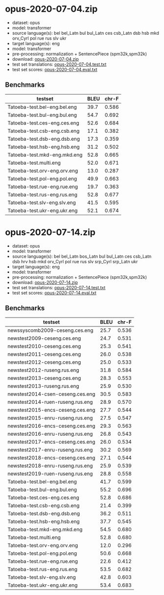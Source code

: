 # opus-2020-07-04.zip

* dataset: opus
* model: transformer
* source language(s): bel bel_Latn bul bul_Latn ces csb_Latn dsb hsb mkd orv_Cyrl pol rue rus slv ukr
* target language(s): eng
* model: transformer
* pre-processing: normalization + SentencePiece (spm32k,spm32k)
* download: [opus-2020-07-04.zip](https://object.pouta.csc.fi/Tatoeba-MT-models/sla-eng/opus-2020-07-04.zip)
* test set translations: [opus-2020-07-04.test.txt](https://object.pouta.csc.fi/Tatoeba-MT-models/sla-eng/opus-2020-07-04.test.txt)
* test set scores: [opus-2020-07-04.eval.txt](https://object.pouta.csc.fi/Tatoeba-MT-models/sla-eng/opus-2020-07-04.eval.txt)

## Benchmarks

| testset               | BLEU  | chr-F |
|-----------------------|-------|-------|
| Tatoeba-test.bel-eng.bel.eng 	| 39.7 	| 0.586 |
| Tatoeba-test.bul-eng.bul.eng 	| 54.7 	| 0.692 |
| Tatoeba-test.ces-eng.ces.eng 	| 52.6 	| 0.684 |
| Tatoeba-test.csb-eng.csb.eng 	| 17.1 	| 0.382 |
| Tatoeba-test.dsb-eng.dsb.eng 	| 17.3 	| 0.359 |
| Tatoeba-test.hsb-eng.hsb.eng 	| 31.2 	| 0.502 |
| Tatoeba-test.mkd-eng.mkd.eng 	| 52.8 	| 0.665 |
| Tatoeba-test.multi.eng 	| 52.0 	| 0.671 |
| Tatoeba-test.orv-eng.orv.eng 	| 13.0 	| 0.287 |
| Tatoeba-test.pol-eng.pol.eng 	| 49.9 	| 0.663 |
| Tatoeba-test.rue-eng.rue.eng 	| 19.7 	| 0.363 |
| Tatoeba-test.rus-eng.rus.eng 	| 52.8 	| 0.677 |
| Tatoeba-test.slv-eng.slv.eng 	| 41.5 	| 0.595 |
| Tatoeba-test.ukr-eng.ukr.eng 	| 52.1 	| 0.674 |

# opus-2020-07-14.zip

* dataset: opus
* model: transformer
* source language(s): bel bel_Latn bos_Latn bul bul_Latn ces csb_Latn dsb hrv hsb mkd orv_Cyrl pol rue rus slv srp_Cyrl srp_Latn ukr
* target language(s): eng
* model: transformer
* pre-processing: normalization + SentencePiece (spm32k,spm32k)
* download: [opus-2020-07-14.zip](https://object.pouta.csc.fi/Tatoeba-MT-models/sla-eng/opus-2020-07-14.zip)
* test set translations: [opus-2020-07-14.test.txt](https://object.pouta.csc.fi/Tatoeba-MT-models/sla-eng/opus-2020-07-14.test.txt)
* test set scores: [opus-2020-07-14.eval.txt](https://object.pouta.csc.fi/Tatoeba-MT-models/sla-eng/opus-2020-07-14.eval.txt)

## Benchmarks

| testset               | BLEU  | chr-F |
|-----------------------|-------|-------|
| newssyscomb2009-ceseng.ces.eng 	| 25.7 	| 0.536 |
| newstest2009-ceseng.ces.eng 	| 24.7 	| 0.531 |
| newstest2010-ceseng.ces.eng 	| 25.3 	| 0.541 |
| newstest2011-ceseng.ces.eng 	| 26.0 	| 0.538 |
| newstest2012-ceseng.ces.eng 	| 25.0 	| 0.533 |
| newstest2012-ruseng.rus.eng 	| 31.8 	| 0.584 |
| newstest2013-ceseng.ces.eng 	| 28.3 	| 0.553 |
| newstest2013-ruseng.rus.eng 	| 25.9 	| 0.530 |
| newstest2014-csen-ceseng.ces.eng 	| 30.5 	| 0.583 |
| newstest2014-ruen-ruseng.rus.eng 	| 28.9 	| 0.570 |
| newstest2015-encs-ceseng.ces.eng 	| 27.7 	| 0.544 |
| newstest2015-enru-ruseng.rus.eng 	| 27.5 	| 0.547 |
| newstest2016-encs-ceseng.ces.eng 	| 29.3 	| 0.563 |
| newstest2016-enru-ruseng.rus.eng 	| 26.8 	| 0.543 |
| newstest2017-encs-ceseng.ces.eng 	| 26.0 	| 0.534 |
| newstest2017-enru-ruseng.rus.eng 	| 30.2 	| 0.569 |
| newstest2018-encs-ceseng.ces.eng 	| 27.1 	| 0.544 |
| newstest2018-enru-ruseng.rus.eng 	| 25.9 	| 0.539 |
| newstest2019-ruen-ruseng.rus.eng 	| 28.8 	| 0.558 |
| Tatoeba-test.bel-eng.bel.eng 	| 41.7 	| 0.599 |
| Tatoeba-test.bul-eng.bul.eng 	| 55.2 	| 0.696 |
| Tatoeba-test.ces-eng.ces.eng 	| 52.8 	| 0.686 |
| Tatoeba-test.csb-eng.csb.eng 	| 21.4 	| 0.399 |
| Tatoeba-test.dsb-eng.dsb.eng 	| 36.2 	| 0.511 |
| Tatoeba-test.hsb-eng.hsb.eng 	| 37.7 	| 0.545 |
| Tatoeba-test.mkd-eng.mkd.eng 	| 54.5 	| 0.680 |
| Tatoeba-test.multi.eng 	| 52.8 	| 0.680 |
| Tatoeba-test.orv-eng.orv.eng 	| 12.0 	| 0.296 |
| Tatoeba-test.pol-eng.pol.eng 	| 50.6 	| 0.668 |
| Tatoeba-test.rue-eng.rue.eng 	| 22.6 	| 0.412 |
| Tatoeba-test.rus-eng.rus.eng 	| 53.5 	| 0.682 |
| Tatoeba-test.slv-eng.slv.eng 	| 42.8 	| 0.603 |
| Tatoeba-test.ukr-eng.ukr.eng 	| 53.4 	| 0.683 |

